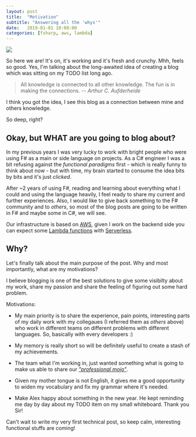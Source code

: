```yaml
---
layout: post
title:  "Motivation"
subtitle: "Answering all the 'whys'"
date:   2019-01-01 10:08:00
categories: [fsharp, aws, lambda]
---
```


<img src="https://media.giphy.com/media/UqUJhrD0om73q/giphy.gif"/>

So here we are! It's on, it's working and it's fresh and crunchy. Mhh, feels so good. Yes, I'm talking about the long-awaited idea of creating a blog which was sitting on my TODO list long ago. 

> All knowledge is connected to all other knowledge. The fun is in making the connections. 
> -- <cite>Arthur C. Aufderheide</cite>

I think you got the idea, I see this blog as a connection between mine and others knowledge. 

So deep, right? 

## Okay, but WHAT are you going to blog about?
In my previous years I was very lucky to work with bright people who were using F# as a main or side language on projects. As a C# engineer I was a bit refusing against the *functional paradigms* first - which is really funny to think about now - but with time, my brain started to consume the idea bits by bits and it's just *clicked*.

After ~2 years of using F#, reading and learning about everything what I could and using  the language heavily, I feel ready to share my current and further experiences. Also, I would like to give back something to the F# community and to *others*, so most of the blog posts are going to be written in F# and maybe some in C#, we will see.

Our infrastructure is based on [AWS](https://aws.amazon.com/), given I work on the backend side you can expect some [Lambda functions](https://docs.aws.amazon.com/lambda/latest/dg/welcome.html) with [Serverless](https://serverless.com/).

## Why?

Let's finally talk about the main purpose of the post. Why and most importantly, what are my motivations?

I believe blogging is one of the best solutions to give some visibilty about my work, share my passion and share the feeling of figuring out some hard problem.

Motivations:
- My main priority is to share the experience, pain points, interesting parts of my daily work with my collegaues (I referred them as *others* above) who work in different teams on different problems with different languages. So, basically with every developers :)

- My memory is really short so will be definitely useful to create a stash of my achievements.

- The team what I'm working in, just wanted something what is going to make us able to share our [*"professional mojo"*](http://austinpowers.wikia.com/wiki/Mojo).

- Given my mother tongue is not English, it gives me a good opportunity to widen my vocabulary and fix my grammar where it's needed.

- Make Alex happy about something in the new year. He kept reminding me day by day about my TODO item on my small whiteboard. Thank you Sir!

Can't wait to write my very first technical post, so keep calm, interesting functional stuffs are coming!